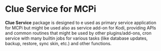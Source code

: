 # Clue Service for MCPi

**Clue Service** package is designed to e used as primary service application for MCPi but
might be used also as service add-on for Kodi, providing APIs and common routines that might
be used by other plugins/add-ons, cron service with many builtin jobs for various tasks
(like database updates, backup, restore, sync skin, etc.) and other functions.

